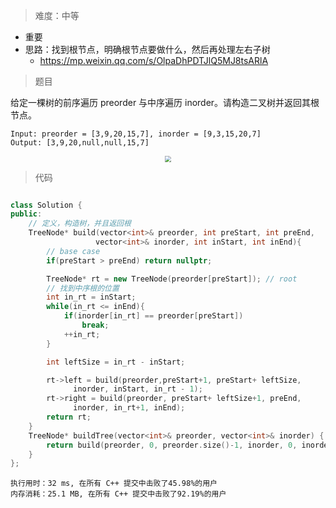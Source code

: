 > 难度：中等
- 重要
- 思路：找到根节点，明确根节点要做什么，然后再处理左右子树
  - https://mp.weixin.qq.com/s/OlpaDhPDTJlQ5MJ8tsARlA
> 题目

给定一棵树的前序遍历 preorder 与中序遍历  inorder。请构造二叉树并返回其根节点。
```
Input: preorder = [3,9,20,15,7], inorder = [9,3,15,20,7]
Output: [3,9,20,null,null,15,7]

```

<div align="center" style="zoom:60%"><img src="./pic/105-1.jpg"></div>


> 代码

```cpp

class Solution {
public:
    // 定义，构造树，并且返回根
    TreeNode* build(vector<int>& preorder, int preStart, int preEnd,
                   vector<int>& inorder, int inStart, int inEnd){
        // base case
        if(preStart > preEnd) return nullptr;

        TreeNode* rt = new TreeNode(preorder[preStart]); // root
        // 找到中序根的位置
        int in_rt = inStart;
        while(in_rt <= inEnd){
            if(inorder[in_rt] == preorder[preStart])
                break;
            ++in_rt;
        }

        int leftSize = in_rt - inStart;

        rt->left = build(preorder,preStart+1, preStart+ leftSize,
              inorder, inStart, in_rt - 1);
        rt->right = build(preorder, preStart+ leftSize+1, preEnd,
              inorder, in_rt+1, inEnd);
        return rt;
    }
    TreeNode* buildTree(vector<int>& preorder, vector<int>& inorder) {
        return build(preorder, 0, preorder.size()-1, inorder, 0, inorder.size()-1);
    }
};
```

```
执行用时：32 ms, 在所有 C++ 提交中击败了45.98%的用户
内存消耗：25.1 MB, 在所有 C++ 提交中击败了92.19%的用户
```
